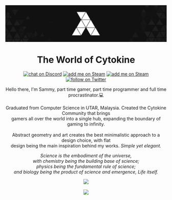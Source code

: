 <div align='center'>
  <img align="center" src="https://raw.githubusercontent.com/SammyDeAgent/SammyDeAgent/master/src/cyto_banner.png">
</div>

<div align='center'>
<h1 align='center'>The World of Cytokine</h1>
  <p align='center'>
    <a href="https://discord.gg/Stnm6DC">
        <img src="https://img.shields.io/discord/421763216205414400?style=flat-square&logo=discord"
            alt="chat on Discord"></a>
    <a href="https://steamcommunity.com/id/sammydeagent/">
        <img src="https://img.shields.io/badge/Sammy-add-sammy?style=flat-square&logo=steam"
            alt="add me on Steam"></a>
    <a href="https://www.reddit.com/user/SammyDeAgent">
        <img src="https://img.shields.io/badge/sammydeagent-follow-sammydeagent?style=flat-square&logo=reddit"
            alt="add me on Steam"></a>
    <a href="https://twitter.com/intent/follow?screen_name=sammyleplatypus">
        <img src="https://img.shields.io/twitter/follow/sammyleplatypus?style=flat-square&logo=twitter"
            alt="follow on Twitter"></a>
  </p>
</div>

<div text='justify'>
  <p align ='center'>
    Hello there, I'm Sammy, part time gamer, part time programmer and full time procrastinator.💻 <br><br>
    Graduated from Computer Science in UTAR, Malaysia. Created the Cytokine Community that brings<br>
    gamers all over the world into a single hub, expanding the boundary of gaming to infinity.<br><br>
    Abstract geometry and art creates the best minimalistic approach to a design choice, with flat<br>
    design being the main inspiration behind my works. <i>Simple yet elegant.<i>
  </p>
    <p align ='center'>
    Science is the embodiment of the universe,<br>
    with chemistry being the building base of science;<br>
    physics being the fundamental rule of science;<br>
    and biology being the product of science and emergence, Life itself.<br>
    </p>
</div>

</div>
  <p align="center"><img src="https://github-readme-stats.vercel.app/api?username=SammyDeAgent&show_icons=true&theme=chartreuse-dark"><p>
  <p align="center"><img src="https://github-readme-stats.vercel.app/api/top-langs/?username=SammyDeAgent&layout=compact&show_icons=true&theme=chartreuse-dark"><p>
</div>

<!--
**SammyDeAgent/SammyDeAgent** is a ✨ _special_ ✨ repository because its `README.md` (this file) appears on your GitHub profile.

Here are some ideas to get you started:

- 🔭 I’m currently working on ...
- 🌱 I’m currently learning ...
- 👯 I’m looking to collaborate on ...
- 🤔 I’m looking for help with ...
- 💬 Ask me about ...
- 📫 How to reach me: ...
- 😄 Pronouns: ...
- ⚡ Fun fact: ...
-->
